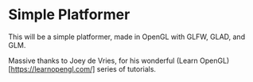 # Simple Platformer
This will be a simple platformer, made in OpenGL with GLFW, GLAD, and GLM.

Massive thanks to Joey de Vries, for his wonderful
(Learn OpenGL)[https://learnopengl.com/] series of tutorials.
